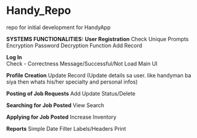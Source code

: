 # Handy_Repo
repo for initial development for HandyApp

**SYSTEMS FUNCTIONALITIES:**
**User Registration**
  Check Unique
	Prompts
	Encryption Password
	Decryption Function
	Add Record

**Log In**	
	Check - Correctness
	Message/Successful/Not
	Load Main UI

**Profile Creation**
  Update Record (Update details sa user. like handyman ba siya then whats his/her specialty and personal infos)
  
**Posting of Job Requests**
       Add
	     Update
	     Status/Delete
       
**Searching for Job Posted**
       View
	     Search
       
**Applying for Job Posted**
      Increase Inventory

**Reports**
  Simple
	Date Filter
	Labels/Headers
	Print
